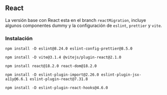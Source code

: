 ## React

La versión base con React esta en el branch `reactMigration`, incluye algunos componentes dummy y la configuración de `eslint`, `prettier` y `vite`.

### Instalación

```
npm install -D eslint@8.24.0 eslint-config-prettier@8.5.0

npm install -D vite@3.1.4 @vitejs/plugin-react@2.1.0

npm install react@18.2.0 react-dom@18.2.0

npm install -D eslint-plugin-import@2.26.0 eslint-plugin-jsx-a11y@6.6.1 eslint-plugin-react@7.31.8

npm install -D eslint-plugin-react-hooks@4.6.0

```
